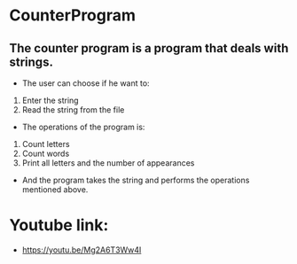 # CounterProgram
## The counter program is a program that deals with strings.

* The user can choose if he want to:
1. Enter the string
2. Read the string from the file 

* The operations of the program is:
1. Count letters 
2. Count words
3. Print all letters and the number of appearances	

* And the program takes the string and performs the operations mentioned above. 

# Youtube link:
* https://youtu.be/Mg2A6T3Ww4I
